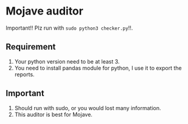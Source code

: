 # Mojave auditor
Important!! Plz run with `sudo python3 checker.py`!!.

## Requirement
1. Your python version need to be at least 3.
2. You need to install pandas module for python, I use it to export the reports.

## Important
1. Should run with sudo, or you would lost many information.
2. This auditor is best for Mojave.
